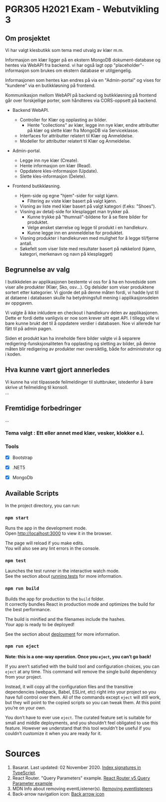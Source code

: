 # PGR305 H2021 Exam - Webutvikling 3

## Om prosjektet

Vi har valgt klesbutikk som tema med utvalg av klær m.m. 

Informasjon om klær ligger på en ekstern MongoDB dokument-database og hentes via WebAPI fra backend.
vi har også lagt opp "placeholder"-informasjon som brukes om ekstern database er utilgjengelig.

Informasjonen som hentes kan endres på via en "Admin-portal" og vises for "kundene" via en butikkløsning på frontend.

Kommunikasjon mellom WebAPI på backend og butikkløsning på frontend går over forskjellige porter, som håndteres via CORS-oppsett på backend.


- Backend WebAPI.
  - Controller for Klær og opplasting av bilder.
    - Hente "collections" av klær, legge inn nye klær, endre attributter på klær og slette klær fra MongoDB via Serviceklasse.
  - Interfaces for attributter relatert til Klær og Anmeldelse.
  - Modeller for attributter relatert til Klær og Anmeldelse.


- Admin-portal.
  - Legge inn nye klær (Create).
  - Hente informasjon om klær (Read).
  - Oppdatere kles-informasjon (Update).
  - Slette kles-informasjon (Delete).


- Frontend butikkløsning.
  - Hjem-side og egne "hjem"-sider for valgt kjønn.
    - Filtering av viste klær basert på valgt kjønn.
  - Visning av liste med klær basert på valgt kategori (f.eks: "Shoes").
  - Visning av detalj-side for klesplagget man trykker på.
    - Kunne trykke på "thumnail"-bildene for å se flere bilder for produktet.
    - Velge ønsket størrelse og legge til produkt i en handlekurv.
    - Kunne legge inn en annmeldelse for produktet.
  - Visning produkter i handlekurven med mulighet for å legge til/fjerne antall.
  - Søkefelt som viser liste med resultater basert på nøkkelord (kjønn, kategori, merkenavn og navn på klesplagget) 

## Begrunnelse av valg

I butikkdelen av applikasjonen bestemte vi oss for å ha en hovedside som viser alle produkter (Klær, Sko, osv...).
Og delsider som viser produktene sortert etter kategorier. Vi gjorde det på denne måten fordi, vi hadde lyst til at dataene i databasen
skulle ha betydningsfull mening i applikasjonsdelen av oppgaven.

Vi valgte å ikke inkludere en checkout i handlekurv delen av applikasjonen. Dette er fordi dette vanligvis er noe som krever sitt eget API.
I tillegg ville vi bare kunne brukt det til å oppdatere verdier i databasen. Noe vi allerede har fått til på admin pagen.

Siden et produkt kan ha inneholde flere bilder valgte vi å separere redigering-funsksjonaliteten fra opplasting og sletting av bilder,
på denne måten blir redigering av produkter mer oversiktlig, både for administrator og i koden.

## Hva kunne vært gjort annerledes
 
Vi kunne ha vist tilpassede feilmeldinger til sluttbruker, istedenfor å bare skrive ut feilmelding til konsoll.  
...

## Fremtidige forbedringer

...


### Tema valgt : Ett eller annet med klær, vesker, klokker e.l.

### Tools

* [x] Bootstrap
* [x] .NET5
* [x] MongoDb


## Available Scripts

In the project directory, you can run:

### `npm start`

Runs the app in the development mode.\
Open [http://localhost:3000](http://localhost:3000) to view it in the browser.

The page will reload if you make edits.\
You will also see any lint errors in the console.

### `npm test`

Launches the test runner in the interactive watch mode.\
See the section about [running tests](https://facebook.github.io/create-react-app/docs/running-tests) for more
information.

### `npm run build`

Builds the app for production to the `build` folder.\
It correctly bundles React in production mode and optimizes the build for the best performance.

The build is minified and the filenames include the hashes.\
Your app is ready to be deployed!

See the section about [deployment](https://facebook.github.io/create-react-app/docs/deployment) for more information.

### `npm run eject`

**Note: this is a one-way operation. Once you `eject`, you can’t go back!**

If you aren’t satisfied with the build tool and configuration choices, you can `eject` at any time. This command will
remove the single build dependency from your project.

Instead, it will copy all the configuration files and the transitive dependencies (webpack, Babel, ESLint, etc) right
into your project so you have full control over them. All of the commands except `eject` will still work, but they will
point to the copied scripts so you can tweak them. At this point you’re on your own.

You don’t have to ever use `eject`. The curated feature set is suitable for small and middle deployments, and you
shouldn’t feel obligated to use this feature. However we understand that this tool wouldn’t be useful if you couldn’t
customize it when you are ready for it.

# Sources
1. Basarat. Last updated: 02 November 2020. [Index signatures in TypeScript](https://basarat.gitbook.io/typescript/type-system/index-signatures).
2. React Router. "Query Parameters" example. [React Router v5 Query Parameter example](https://v5.reactrouter.com/web/example/query-parameters)
3. MDN Info about removing eventListener(s). [Removing eventlisteners](https://developer.mozilla.org/en-US/docs/Web/API/EventTarget/removeEventListener)
4. Back-arrow navigation icon: [Back arrow icon](https://www.flaticon.com/premium-icon/left_2722991?term=arrow%20left&page=1&position=5&page=1&position=5&related_id=2722991&origin=search)
